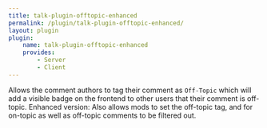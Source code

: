```yaml
---
title: talk-plugin-offtopic-enhanced
permalink: /plugin/talk-plugin-offtopic-enhanced/
layout: plugin
plugin:
    name: talk-plugin-offtopic-enhanced
    provides:
        - Server
        - Client
---
```


Allows the comment authors to tag their comment as `Off-Topic` which will add a
visible badge on the frontend to other users that their comment is off-topic.
Enhanced version: Also allows mods to set the off-topic tag, and for on-topic as
well as off-topic comments to be filtered out.
